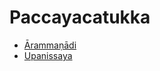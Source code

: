 

# Paccayacatukka

* [Ārammaṇādi](Paccayacatukka/Arammanadi.md)
* [Upanissaya](Paccayacatukka/Upanissaya.md)



